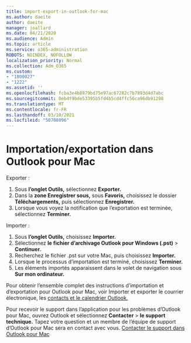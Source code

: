 ```yaml
---
title: import-export-in-outlook-for-mac
ms.author: daeite
author: daeite
manager: joallard
ms.date: 04/21/2020
ms.audience: Admin
ms.topic: article
ms.service: o365-administration
ROBOTS: NOINDEX, NOFOLLOW
localization_priority: Normal
ms.collection: Adm_O365
ms.custom:
- "1800027"
- "1222"
ms.assetid: ''
ms.openlocfilehash: fcba3e4b8979bd75e97ac67282c7b7893d4d7abc
ms.sourcegitcommit: 0eb4f9bde53395b5fd4b5cd4ffc56ca96db91298
ms.translationtype: MT
ms.contentlocale: fr-FR
ms.lasthandoff: 03/10/2021
ms.locfileid: "50708096"
---
```

# <a name="importexport-in-outlook-for-mac"></a>Importation/exportation dans Outlook pour Mac 

Exporter :
1. Sous **l’onglet Outils,** sélectionnez **Exporter.**
2. Dans la **zone Enregistrer sous,** sous **Favoris,** choisissez le dossier **Téléchargements,** puis sélectionnez **Enregistrer.**
3. Lorsque vous voyez la notification que l’exportation est terminée, sélectionnez **Terminer.**

Importer :
1. Sous **l’onglet Outils,** choisissez **Importer.**
2. Sélectionnez **le fichier d’archivage Outlook pour Windows (.pst)**  >  **Continuer.**
3. Recherchez le fichier .pst sur votre Mac, puis choisissez **Importer.**
4. Lorsque le processus d’importation est terminé, choisissez **Terminer.**
5. Les éléments importés apparaissent dans le volet de navigation sous **Sur mon ordinateur.**

Pour obtenir l’ensemble complet des instructions d’importation et d’exportation pour Outlook pour Mac, voir Importer et exporter le courrier électronique, les [contacts et le calendrier Outlook.](https://support.office.com/article/92577192-3881-4502-b79d-c3bbada6c8ef#ID0EAACAAA=Mac) 

Pour recevoir le support dans l’application pour les problèmes d’Outlook pour Mac, ouvrez Outlook et sélectionnez **Contacter**  >  **le support technique.** Tapez votre question et un membre de l’équipe de support d’Outlook pour Mac sera en contact avec vous. [Contacter le support dans Outlook pour Mac](https://support.microsoft.com/office/contact-support-within-outlook-for-mac-d0410177-8e65-4487-93f7-206a3a3d71a8)